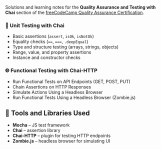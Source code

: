 Solutions and learning notes for the **Quality Assurance and Testing with Chai** section of the [freeCodeCamp Quality Assurance Certification](https://www.freecodecamp.org/learn/quality-assurance/).

### 🧪 Unit Testing with Chai
- Basic assertions (`assert`, `isOk`, `isNotOk`)
- Equality checks (`==`, `===`, `.deepEqual`)
- Type and structure testing (arrays, strings, objects)
- Range, value, and property assertions
- Instance and constructor checks

### 🌐 Functional Testing with Chai-HTTP
- Run Functional Tests on API Endpoints (GET, POST, PUT)
- Chain Assertions on HTTP Responses
- Simulate Actions Using a Headless Browser
- Run Functional Tests Using a Headless Browser (Zombie.js)

## 🚀 Tools and Libraries Used

- **Mocha** – JS test framework  
- **Chai** – assertion library
- **Chai-HTTP** – plugin for testing HTTP endpoints
- **Zombie.js** – headless browser for simulating UI
